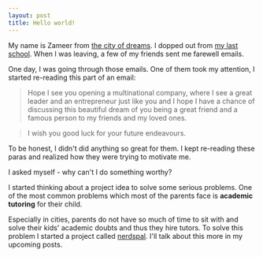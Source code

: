 ```yaml
---
layout: post
title: Hello world!
---
```


My name is Zameer from [the city of dreams](http://www.incredibleindia.org/travel/destination/mumbai/mumbai-introduction). I dopped out from [my last school](http://www.nmims.edu/). When I was leaving, a few of my friends sent me farewell emails.

One day, I was going through those emails. One of them took my attention, I started re-reading this part of an email:

>Hope I see you opening a multinational company, where I see a great leader and an entrepreneur just like you and I hope I have a chance of discussing this beautiful dream of you being a great friend and a famous person to my friends and my loved ones.

>I wish you good luck for your future endeavours.

To be honest, I didn't did anything so great for them. I kept re-reading these paras and realized how they were trying to motivate me.

I asked myself - why can't I do something worthy?

I started thinking about a project idea to solve some serious problems. One of the most common problems which most of the parents face is **academic tutoring** for their child.

Especially in cities, parents do not have so much of time to sit with and solve their kids' academic doubts and thus they hire tutors. To solve this problem I started a project called [nerdspal](https://nerdspal.com). I'll talk about this more in my upcoming posts.
